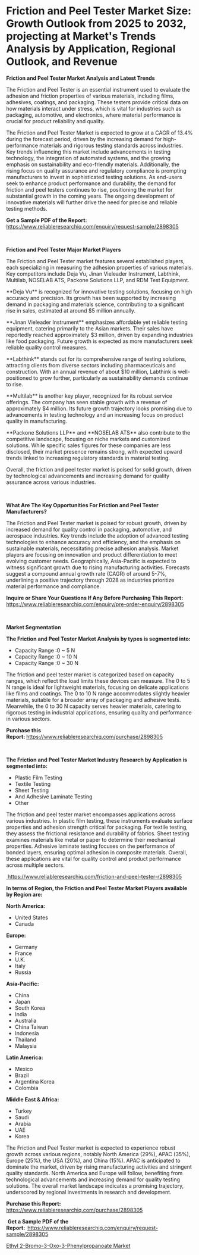 <p><h1>Friction and Peel Tester Market Size: Growth Outlook from 2025 to 2032, projecting at Market's Trends Analysis by Application, Regional Outlook, and Revenue</h1></p><p><strong>Friction and Peel Tester Market Analysis and Latest Trends</strong></p>
<p><p>The Friction and Peel Tester is an essential instrument used to evaluate the adhesion and friction properties of various materials, including films, adhesives, coatings, and packaging. These testers provide critical data on how materials interact under stress, which is vital for industries such as packaging, automotive, and electronics, where material performance is crucial for product reliability and quality.</p><p>The Friction and Peel Tester Market is expected to grow at a CAGR of 13.4% during the forecast period, driven by the increasing demand for high-performance materials and rigorous testing standards across industries. Key trends influencing this market include advancements in testing technology, the integration of automated systems, and the growing emphasis on sustainability and eco-friendly materials. Additionally, the rising focus on quality assurance and regulatory compliance is prompting manufacturers to invest in sophisticated testing solutions. As end-users seek to enhance product performance and durability, the demand for friction and peel testers continues to rise, positioning the market for substantial growth in the coming years. The ongoing development of innovative materials will further drive the need for precise and reliable testing methods.</p></p>
<p><strong>Get a Sample PDF of the Report:&nbsp;</strong> <a href="https://www.reliableresearchiq.com/enquiry/request-sample/2898305?utm_campaign=2758&utm_medium=2&utm_source=Github&utm_content=ia&utm_term=15032025&utm_id=friction-and-peel-tester">https://www.reliableresearchiq.com/enquiry/request-sample/2898305</a></p>
<p>&nbsp;</p>
<p><strong>Friction and Peel Tester Major Market Players</strong></p>
<p><p>The Friction and Peel Tester market features several established players, each specializing in measuring the adhesion properties of various materials. Key competitors include Deja Vu, Jinan Vieleader Instrument, Labthink, Multilab, NOSELAB ATS, Packone Solutions LLP, and RDM Test Equipment.</p><p>**Deja Vu** is recognized for innovative testing solutions, focusing on high accuracy and precision. Its growth has been supported by increasing demand in packaging and materials science, contributing to a significant rise in sales, estimated at around $5 million annually. </p><p>**Jinan Vieleader Instrument** emphasizes affordable yet reliable testing equipment, catering primarily to the Asian markets. Their sales have reportedly reached approximately $3 million, driven by expanding industries like food packaging. Future growth is expected as more manufacturers seek reliable quality control measures.</p><p>**Labthink** stands out for its comprehensive range of testing solutions, attracting clients from diverse sectors including pharmaceuticals and construction. With an annual revenue of about $10 million, Labthink is well-positioned to grow further, particularly as sustainability demands continue to rise.</p><p>**Multilab** is another key player, recognized for its robust service offerings. The company has seen stable growth with a revenue of approximately $4 million. Its future growth trajectory looks promising due to advancements in testing technology and an increasing focus on product quality in manufacturing.</p><p>**Packone Solutions LLP** and **NOSELAB ATS** also contribute to the competitive landscape, focusing on niche markets and customized solutions. While specific sales figures for these companies are less disclosed, their market presence remains strong, with expected upward trends linked to increasing regulatory standards in material testing.</p><p>Overall, the friction and peel tester market is poised for solid growth, driven by technological advancements and increasing demand for quality assurance across various industries.</p></p>
<p>&nbsp;</p>
<p><strong>What Are The Key Opportunities For Friction and Peel Tester Manufacturers?</strong></p>
<p><p>The Friction and Peel Tester market is poised for robust growth, driven by increased demand for quality control in packaging, automotive, and aerospace industries. Key trends include the adoption of advanced testing technologies to enhance accuracy and efficiency, and the emphasis on sustainable materials, necessitating precise adhesion analysis. Market players are focusing on innovation and product differentiation to meet evolving customer needs. Geographically, Asia-Pacific is expected to witness significant growth due to rising manufacturing activities. Forecasts suggest a compound annual growth rate (CAGR) of around 5-7%, underlining a positive trajectory through 2028 as industries prioritize material performance and compliance.</p></p>
<p><strong>Inquire or Share Your Questions If Any Before Purchasing This Report:</strong> <a href="https://www.reliableresearchiq.com/enquiry/pre-order-enquiry/2898305?utm_campaign=2758&utm_medium=2&utm_source=Github&utm_content=ia&utm_term=15032025&utm_id=friction-and-peel-tester">https://www.reliableresearchiq.com/enquiry/pre-order-enquiry/2898305</a></p>
<p>&nbsp;</p>
<p><strong>Market Segmentation</strong></p>
<p><strong>The Friction and Peel Tester Market Analysis by types is segmented into:</strong></p>
<p><ul><li>Capacity Range :0 ~ 5 N</li><li>Capacity Range :0 ~ 10 N</li><li>Capacity Range :0 ~ 30 N</li></ul></p>
<p><p>The friction and peel tester market is categorized based on capacity ranges, which reflect the load limits these devices can measure. The 0 to 5 N range is ideal for lightweight materials, focusing on delicate applications like films and coatings. The 0 to 10 N range accommodates slightly heavier materials, suitable for a broader array of packaging and adhesive tests. Meanwhile, the 0 to 30 N capacity serves heavier materials, catering to rigorous testing in industrial applications, ensuring quality and performance in various sectors.</p></p>
<p><strong>Purchase this Report:&nbsp;</strong><a href="https://www.reliableresearchiq.com/purchase/2898305?utm_campaign=2758&utm_medium=2&utm_source=Github&utm_content=ia&utm_term=15032025&utm_id=friction-and-peel-tester">https://www.reliableresearchiq.com/purchase/2898305</a></p>
<p>&nbsp;</p>
<p><strong>The Friction and Peel Tester Market Industry Research by Application is segmented into:</strong></p>
<p><ul><li>Plastic Film Testing</li><li>Textile Testing</li><li>Sheet Testing</li><li>And Adhesive Laminate Testing</li><li>Other</li></ul></p>
<p><p>The friction and peel tester market encompasses applications across various industries. In plastic film testing, these instruments evaluate surface properties and adhesion strength critical for packaging. For textile testing, they assess the frictional resistance and durability of fabrics. Sheet testing examines materials like metal or paper to determine their mechanical properties. Adhesive laminate testing focuses on the performance of bonded layers, ensuring optimal adhesion in composite materials. Overall, these applications are vital for quality control and product performance across multiple sectors.</p></p>
<p><a href="https://www.reliableresearchiq.com/friction-and-peel-tester-r2898305?utm_campaign=2758&utm_medium=2&utm_source=Github&utm_content=ia&utm_term=15032025&utm_id=friction-and-peel-tester">&nbsp;https://www.reliableresearchiq.com/friction-and-peel-tester-r2898305</a></p>
<p><strong>In terms of Region, the Friction and Peel Tester Market Players available by Region are:</strong></p>
<p>
    <p> <strong> North America: </strong>
        <ul>
            <li>United States</li>
            <li>Canada</li>
        </ul>
        </p> 
    <p> <strong> Europe: </strong>
        <ul>
            <li>Germany</li>
            <li>France</li>
            <li>U.K.</li>
            <li>Italy</li>
            <li>Russia</li>
        </ul>
        </p> 
    <p> <strong> Asia-Pacific: </strong>
        <ul>
            <li>China</li>
            <li>Japan</li>
            <li>South Korea</li>
            <li>India</li>
            <li>Australia</li>
            <li>China Taiwan</li>
            <li>Indonesia</li>
            <li>Thailand</li>
            <li>Malaysia</li>
        </ul>
        </p> 
    <p> <strong> Latin America: </strong>
        <ul>
            <li>Mexico</li>
            <li>Brazil</li>
            <li>Argentina Korea</li>
            <li>Colombia</li>
        </ul>
        </p> 
    <p> <strong> Middle East & Africa: </strong>
        <ul>
            <li>Turkey</li>
            <li>Saudi</li>
            <li>Arabia</li>
            <li>UAE</li>
            <li>Korea</li>
        </ul>
    </p>
    </p>
<p><p>The Friction and Peel Tester market is expected to experience robust growth across various regions, notably North America (29%), APAC (35%), Europe (25%), the USA (20%), and China (15%). APAC is anticipated to dominate the market, driven by rising manufacturing activities and stringent quality standards. North America and Europe will follow, benefiting from technological advancements and increasing demand for quality testing solutions. The overall market landscape indicates a promising trajectory, underscored by regional investments in research and development.</p></p>
<p><strong>Purchase this Report: </strong><a href="https://www.reliableresearchiq.com/purchase/2898305?utm_campaign=2758&utm_medium=2&utm_source=Github&utm_content=ia&utm_term=15032025&utm_id=friction-and-peel-tester">https://www.reliableresearchiq.com/purchase/2898305</a></p>
<p>&nbsp;<strong>Get a Sample PDF of the Report:&nbsp;&nbsp;</strong><a href="https://www.reliableresearchiq.com/enquiry/request-sample/2898305?utm_campaign=2758&utm_medium=2&utm_source=Github&utm_content=ia&utm_term=15032025&utm_id=friction-and-peel-tester">https://www.reliableresearchiq.com/enquiry/request-sample/2898305</a></p>
<p><strong></strong></p>
<p><p><a href="https://github.com/iroldilom/Market-Research-Report-List-1/blob/main/ethyl-2-bromo-3-oxo-3-phenylpropanoate-market.md?utm_campaign=2758&utm_medium=2&utm_source=Github&utm_content=ia&utm_term=15032025&utm_id=friction-and-peel-tester">Ethyl 2-Bromo-3-Oxo-3-Phenylpropanoate Market</a></p></p>